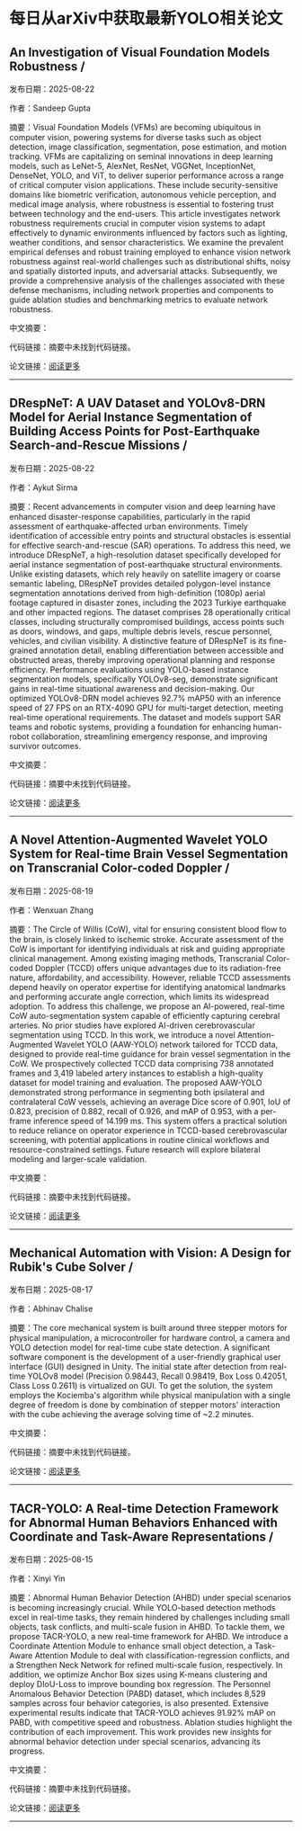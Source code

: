 # 每日从arXiv中获取最新YOLO相关论文


## An Investigation of Visual Foundation Models Robustness / 

发布日期：2025-08-22

作者：Sandeep Gupta

摘要：Visual Foundation Models \(VFMs\) are becoming ubiquitous in computer vision, powering systems for diverse tasks such as object detection, image classification, segmentation, pose estimation, and motion tracking. VFMs are capitalizing on seminal innovations in deep learning models, such as LeNet\-5, AlexNet, ResNet, VGGNet, InceptionNet, DenseNet, YOLO, and ViT, to deliver superior performance across a range of critical computer vision applications. These include security\-sensitive domains like biometric verification, autonomous vehicle perception, and medical image analysis, where robustness is essential to fostering trust between technology and the end\-users. This article investigates network robustness requirements crucial in computer vision systems to adapt effectively to dynamic environments influenced by factors such as lighting, weather conditions, and sensor characteristics. We examine the prevalent empirical defenses and robust training employed to enhance vision network robustness against real\-world challenges such as distributional shifts, noisy and spatially distorted inputs, and adversarial attacks. Subsequently, we provide a comprehensive analysis of the challenges associated with these defense mechanisms, including network properties and components to guide ablation studies and benchmarking metrics to evaluate network robustness.

中文摘要：


代码链接：摘要中未找到代码链接。

论文链接：[阅读更多](http://arxiv.org/abs/2508.16225v1)

---


## DRespNeT: A UAV Dataset and YOLOv8\-DRN Model for Aerial Instance Segmentation of Building Access Points for Post\-Earthquake Search\-and\-Rescue Missions / 

发布日期：2025-08-22

作者：Aykut Sirma

摘要：Recent advancements in computer vision and deep learning have enhanced disaster\-response capabilities, particularly in the rapid assessment of earthquake\-affected urban environments. Timely identification of accessible entry points and structural obstacles is essential for effective search\-and\-rescue \(SAR\) operations. To address this need, we introduce DRespNeT, a high\-resolution dataset specifically developed for aerial instance segmentation of post\-earthquake structural environments. Unlike existing datasets, which rely heavily on satellite imagery or coarse semantic labeling, DRespNeT provides detailed polygon\-level instance segmentation annotations derived from high\-definition \(1080p\) aerial footage captured in disaster zones, including the 2023 Turkiye earthquake and other impacted regions. The dataset comprises 28 operationally critical classes, including structurally compromised buildings, access points such as doors, windows, and gaps, multiple debris levels, rescue personnel, vehicles, and civilian visibility. A distinctive feature of DRespNeT is its fine\-grained annotation detail, enabling differentiation between accessible and obstructed areas, thereby improving operational planning and response efficiency. Performance evaluations using YOLO\-based instance segmentation models, specifically YOLOv8\-seg, demonstrate significant gains in real\-time situational awareness and decision\-making. Our optimized YOLOv8\-DRN model achieves 92.7% mAP50 with an inference speed of 27 FPS on an RTX\-4090 GPU for multi\-target detection, meeting real\-time operational requirements. The dataset and models support SAR teams and robotic systems, providing a foundation for enhancing human\-robot collaboration, streamlining emergency response, and improving survivor outcomes.

中文摘要：


代码链接：摘要中未找到代码链接。

论文链接：[阅读更多](http://arxiv.org/abs/2508.16016v1)

---


## A Novel Attention\-Augmented Wavelet YOLO System for Real\-time Brain Vessel Segmentation on Transcranial Color\-coded Doppler / 

发布日期：2025-08-19

作者：Wenxuan Zhang

摘要：The Circle of Willis \(CoW\), vital for ensuring consistent blood flow to the brain, is closely linked to ischemic stroke. Accurate assessment of the CoW is important for identifying individuals at risk and guiding appropriate clinical management. Among existing imaging methods, Transcranial Color\-coded Doppler \(TCCD\) offers unique advantages due to its radiation\-free nature, affordability, and accessibility. However, reliable TCCD assessments depend heavily on operator expertise for identifying anatomical landmarks and performing accurate angle correction, which limits its widespread adoption. To address this challenge, we propose an AI\-powered, real\-time CoW auto\-segmentation system capable of efficiently capturing cerebral arteries. No prior studies have explored AI\-driven cerebrovascular segmentation using TCCD. In this work, we introduce a novel Attention\-Augmented Wavelet YOLO \(AAW\-YOLO\) network tailored for TCCD data, designed to provide real\-time guidance for brain vessel segmentation in the CoW. We prospectively collected TCCD data comprising 738 annotated frames and 3,419 labeled artery instances to establish a high\-quality dataset for model training and evaluation. The proposed AAW\-YOLO demonstrated strong performance in segmenting both ipsilateral and contralateral CoW vessels, achieving an average Dice score of 0.901, IoU of 0.823, precision of 0.882, recall of 0.926, and mAP of 0.953, with a per\-frame inference speed of 14.199 ms. This system offers a practical solution to reduce reliance on operator experience in TCCD\-based cerebrovascular screening, with potential applications in routine clinical workflows and resource\-constrained settings. Future research will explore bilateral modeling and larger\-scale validation.

中文摘要：


代码链接：摘要中未找到代码链接。

论文链接：[阅读更多](http://arxiv.org/abs/2508.13875v1)

---


## Mechanical Automation with Vision: A Design for Rubik's Cube Solver / 

发布日期：2025-08-17

作者：Abhinav Chalise

摘要：The core mechanical system is built around three stepper motors for physical manipulation, a microcontroller for hardware control, a camera and YOLO detection model for real\-time cube state detection. A significant software component is the development of a user\-friendly graphical user interface \(GUI\) designed in Unity. The initial state after detection from real\-time YOLOv8 model \(Precision 0.98443, Recall 0.98419, Box Loss 0.42051, Class Loss 0.2611\) is virtualized on GUI. To get the solution, the system employs the Kociemba's algorithm while physical manipulation with a single degree of freedom is done by combination of stepper motors' interaction with the cube achieving the average solving time of ~2.2 minutes.

中文摘要：


代码链接：摘要中未找到代码链接。

论文链接：[阅读更多](http://arxiv.org/abs/2508.12469v1)

---


## TACR\-YOLO: A Real\-time Detection Framework for Abnormal Human Behaviors Enhanced with Coordinate and Task\-Aware Representations / 

发布日期：2025-08-15

作者：Xinyi Yin

摘要：Abnormal Human Behavior Detection \(AHBD\) under special scenarios is becoming increasingly crucial. While YOLO\-based detection methods excel in real\-time tasks, they remain hindered by challenges including small objects, task conflicts, and multi\-scale fusion in AHBD. To tackle them, we propose TACR\-YOLO, a new real\-time framework for AHBD. We introduce a Coordinate Attention Module to enhance small object detection, a Task\-Aware Attention Module to deal with classification\-regression conflicts, and a Strengthen Neck Network for refined multi\-scale fusion, respectively. In addition, we optimize Anchor Box sizes using K\-means clustering and deploy DIoU\-Loss to improve bounding box regression. The Personnel Anomalous Behavior Detection \(PABD\) dataset, which includes 8,529 samples across four behavior categories, is also presented. Extensive experimental results indicate that TACR\-YOLO achieves 91.92% mAP on PABD, with competitive speed and robustness. Ablation studies highlight the contribution of each improvement. This work provides new insights for abnormal behavior detection under special scenarios, advancing its progress.

中文摘要：


代码链接：摘要中未找到代码链接。

论文链接：[阅读更多](http://arxiv.org/abs/2508.11478v1)

---

